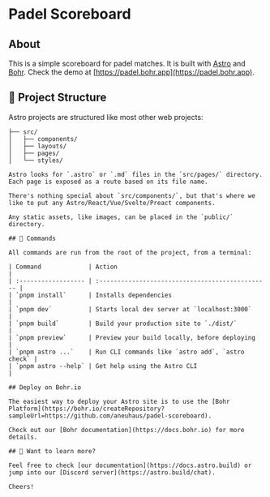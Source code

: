 # Padel Scoreboard

## About

This is a simple scoreboard for padel matches. It is built with [Astro](https://astro.build) and [Bohr](https://bohr.io).
Check the demo at [https://padel.bohr.app](https://padel.bohr.app).

## 🚀 Project Structure

Astro projects are structured like most other web projects:

```
├── src/
│   ├── components/
│   ├── layouts/
│   ├── pages/
│   └── styles/

Astro looks for `.astro` or `.md` files in the `src/pages/` directory. Each page is exposed as a route based on its file name.

There's nothing special about `src/components/`, but that's where we like to put any Astro/React/Vue/Svelte/Preact components.

Any static assets, like images, can be placed in the `public/` directory.

## 🧞 Commands

All commands are run from the root of the project, from a terminal:

| Command             | Action                                           |
| :------------------ | :----------------------------------------------- |
| `pnpm install`      | Installs dependencies                            |
| `pnpm dev`          | Starts local dev server at `localhost:3000`      |
| `pnpm build`        | Build your production site to `./dist/`          |
| `pnpm preview`      | Preview your build locally, before deploying     |
| `pnpm astro ...`    | Run CLI commands like `astro add`, `astro check` |
| `pnpm astro --help` | Get help using the Astro CLI                     |

## Deploy on Bohr.io

The easiest way to deploy your Astro site is to use the [Bohr Platform](https://bohr.io/createRepository?sampleUrl=https://github.com/aneuhaus/padel-scoreboard).

Check out our [Bohr documentation](https://docs.bohr.io) for more details.

## 👀 Want to learn more?

Feel free to check [our documentation](https://docs.astro.build) or jump into our [Discord server](https://astro.build/chat).

Cheers!
